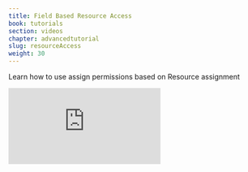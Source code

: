 ```yaml
---
title: Field Based Resource Access
book: tutorials
section: videos
chapter: advancedtutorial
slug: resourceAccess
weight: 30
---
```


Learn how to use assign permissions based on Resource assignment

<div class="embed-responsive embed-responsive-16by9">
  <iframe class="embed-responsive-item" src="https://www.youtube.com/embed/fWKwMzJTaI0?rel=0&amp;showinfo=0" frameborder="0" allowfullscreen></iframe>
  </div>

